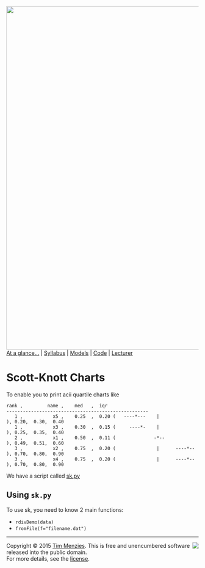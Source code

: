 [<img width=900 src="https://raw.githubusercontent.com/txt/mase/master/img/banner1.png">](https://github.com/txt/mase/blob/master/README.md)   
[At a glance...](https://github.com/txt/mase/blob/master/OVERVIEW.md) |
[Syllabus](https://github.com/txt/mase/blob/master/SYLLABUS.md) |
[Models](https://github.com/txt/mase/blob/master/MODELS.md) |
[Code](https://github.com/txt/mase/tree/master/src) |
[Lecturer](http://menzies.us) 


# Scott-Knott Charts

To enable you to print acii quartile charts like

```
rank ,         name ,    med   ,  iqr
----------------------------------------------------
   1 ,           x5 ,    0.25  ,  0.20 (   ----*---    |              ), 0.20,  0.30,  0.40
   1 ,           x3 ,    0.30  ,  0.15 (     ----*-    |              ), 0.25,  0.35,  0.40
   2 ,           x1 ,    0.50  ,  0.11 (              -*--            ), 0.49,  0.51,  0.60
   3 ,           x2 ,    0.75  ,  0.20 (               |      ----*-- ), 0.70,  0.80,  0.90
   3 ,           x4 ,    0.75  ,  0.20 (               |      ----*-- ), 0.70,  0.80,  0.90
```

We have a script called [sk.py](https://github.com/txt/mase/blob/master/src/doc/sk.py)

## Using `sk.py`

To use sk, you need to know 2 main functions:
  - `rdivDemo(data)`
  - `fromFile(f="filename.dat")`


_________

<img align=right src="https://raw.githubusercontent.com/txt/mase/master/img/pd-icon.png">Copyright © 2015 [Tim Menzies](http://menzies.us).
This is free and unencumbered software released into the public domain.   
For more details, see the [license](https://github.com/txt/mase/blob/master/LICENSE.md).

